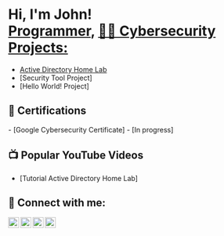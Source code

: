 <h1>Hi, I'm John! <br/><a href="(https://github.com/jb25161/Cybersecurity-portfolioo)">Programmer</a>, <a href="www.linkedin.com/in/john-michael-bercasio"

<h2>👨‍💻 Cybersecurity Projects:</h2>


- [Active Directory Home Lab](https://github.com/jb25161/ActiveDirectoryLab/tree/main)
- [Security Tool Project]
- [Hello World! Project]

<h2>📄 Certifications</h2>
- [Google Cybersecurity Certificate] - [In progress]

<h2>📺 Popular YouTube Videos</h2>

- [Tutorial Active Directory Home Lab]

  
<h2> 🤳 Connect with me:</h2>

[<img align="left" alt="JoshMadakor | YouTube" width="22px" src="https:///icons/youtube.svg" />][youtube]
[<img align="left" alt="JoshMadakor | Twitter" width="22px" src="https://icons/twitter.svg" />][twitter]
[<img align="left" alt="JoshMadakor | LinkedIn" width="22px" src="https://www.linkedin.com/in/john-michael-bercasio/icons/linkedin.svg" />][linkedin]
[<img align="left" alt="JoshMadakor | Instagram" width="22px" src="https://www.instagram.com/johnn.bercasio)/icons/instagram.svg" />][instagram]

[twitter]: https://twitter.com/
[youtube]: https://www.youtube.com/c/
[instagram]: https://www.instagram.com/johnn.bercasio
[linkedin]: www.linkedin.com/in/john-michael-bercasio


